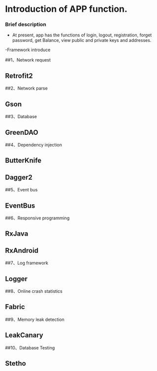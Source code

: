 #  Introduction of APP function.
###  Brief description

- At present, app has the functions of login, logout, registration, forget password, get Balance, view public and private keys and addresses.

-Framework introduce

##1、Network request
##   Retrofit2
##2、Network parse
##   Gson
##3、Database
##   GreenDAO
##4、Dependency injection
##   ButterKnife
##   Dagger2
##5、Event bus
##   EventBus
##6、Responsive programming
##   RxJava
##   RxAndroid
##7、Log framework
##   Logger
##8、Online crash statistics
##   Fabric
##9、Memory leak detection
##   LeakCanary
##10、Database Testing
##   Stetho
